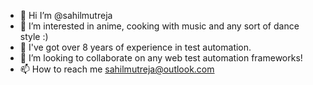- 👋 Hi I’m @sahilmutreja
- 👀 I’m interested in anime, cooking with music and any sort of dance style :) 
- 🌱 I've got over 8 years of experience in test automation.
- 💞️ I’m looking to collaborate on any web test automation frameworks!
- 📫 How to reach me sahilmutreja@outlook.com
